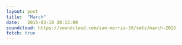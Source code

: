 ```yaml
---
layout: post
title:  "March"
date:   2015-03-10 20:15:00
soundcloud: https://soundcloud.com/sam-morris-30/sets/march-2015
fetch: true
---
```

